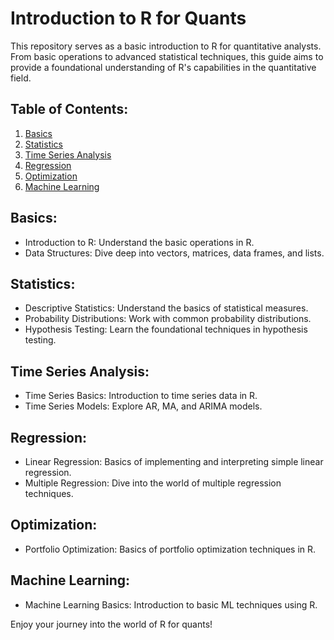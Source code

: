 
# Introduction to R for Quants

This repository serves as a basic introduction to R for quantitative analysts. From basic operations to advanced statistical techniques, this guide aims to provide a foundational understanding of R's capabilities in the quantitative field.

## Table of Contents:
1. [Basics](#Basics)
2. [Statistics](#Statistics)
3. [Time Series Analysis](#TimeSeries)
4. [Regression](#Regression)
5. [Optimization](#Optimization)
6. [Machine Learning](#MachineLearning)

## Basics:
- Introduction to R: Understand the basic operations in R.
- Data Structures: Dive deep into vectors, matrices, data frames, and lists.

## Statistics:
- Descriptive Statistics: Understand the basics of statistical measures.
- Probability Distributions: Work with common probability distributions.
- Hypothesis Testing: Learn the foundational techniques in hypothesis testing.

## Time Series Analysis:
- Time Series Basics: Introduction to time series data in R.
- Time Series Models: Explore AR, MA, and ARIMA models.

## Regression:
- Linear Regression: Basics of implementing and interpreting simple linear regression.
- Multiple Regression: Dive into the world of multiple regression techniques.

## Optimization:
- Portfolio Optimization: Basics of portfolio optimization techniques in R.

## Machine Learning:
- Machine Learning Basics: Introduction to basic ML techniques using R.

Enjoy your journey into the world of R for quants!
